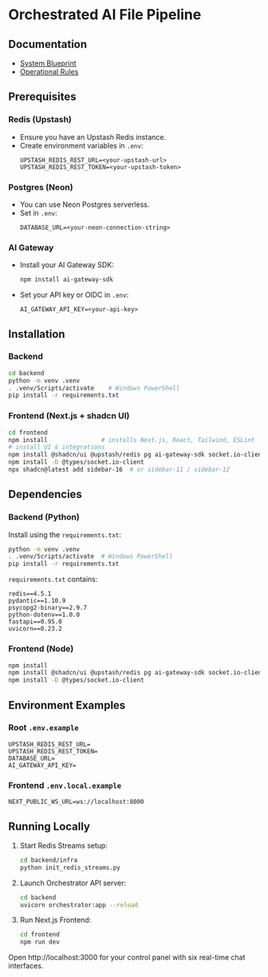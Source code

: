 # Orchestrated AI File Pipeline

## Documentation
- [System Blueprint](docs/blueprint.md)
- [Operational Rules](docs/rules.md)


## Prerequisites

### Redis (Upstash)
- Ensure you have an Upstash Redis instance.
- Create environment variables in `.env`:
  ```dotenv
  UPSTASH_REDIS_REST_URL=<your-upstash-url>
  UPSTASH_REDIS_REST_TOKEN=<your-upstash-token>
  ```

### Postgres (Neon)
- You can use Neon Postgres serverless.
- Set in `.env`:
  ```dotenv
  DATABASE_URL=<your-neon-connection-string>
  ```

### AI Gateway
- Install your AI Gateway SDK:
  ```bash
  npm install ai-gateway-sdk
  ```
- Set your API key or OIDC in `.env`:
  ```dotenv
  AI_GATEWAY_API_KEY=<your-api-key>
  ```

## Installation

### Backend
```bash
cd backend
python -m venv .venv
. .venv/Scripts/activate    # Windows PowerShell
pip install -r requirements.txt
```

### Frontend (Next.js + shadcn UI)
```bash
cd frontend
npm install               # installs Next.js, React, Tailwind, ESLint
# install UI & integrations
npm install @shadcn/ui @upstash/redis pg ai-gateway-sdk socket.io-client
npm install -D @types/socket.io-client
npx shadcn@latest add sidebar-16  # or sidebar-11 / sidebar-12
```

## Dependencies

### Backend (Python)
Install using the `requirements.txt`:
```bash
python -m venv .venv
. .venv/Scripts/activate  # Windows PowerShell
pip install -r requirements.txt
```
`requirements.txt` contains:
```
redis==4.5.1
pydantic==1.10.9
psycopg2-binary==2.9.7
python-dotenv==1.0.0
fastapi==0.95.0
uvicorn==0.23.2
```

### Frontend (Node)
```bash
npm install
npm install @shadcn/ui @upstash/redis pg ai-gateway-sdk socket.io-client
npm install -D @types/socket.io-client
```  

## Environment Examples
### Root `.env.example`
```dotenv
UPSTASH_REDIS_REST_URL=
UPSTASH_REDIS_REST_TOKEN=
DATABASE_URL=
AI_GATEWAY_API_KEY=
```
### Frontend `.env.local.example`
```dotenv
NEXT_PUBLIC_WS_URL=ws://localhost:8000
```

## Running Locally

1. Start Redis Streams setup:
   ```bash
   cd backend/infra
   python init_redis_streams.py
   ```
2. Launch Orchestrator API server:
   ```bash
   cd backend
   uvicorn orchestrator:app --reload
   ```
3. Run Next.js Frontend:
   ```bash
   cd frontend
   npm run dev
   ```

Open http://localhost:3000 for your control panel with six real-time chat interfaces.